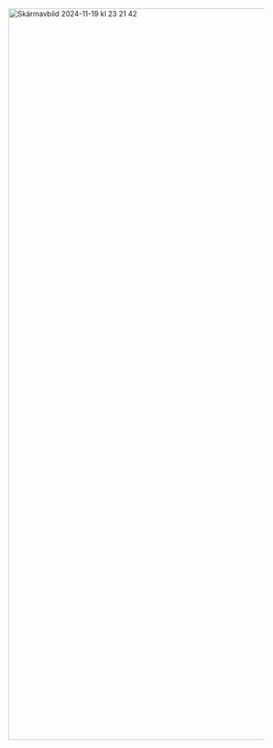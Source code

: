 <img width="1438" alt="Skärmavbild 2024-11-19 kl  23 21 42" src="https://github.com/user-attachments/assets/608905d2-6187-4d0a-9477-c7ecd85986c3">

